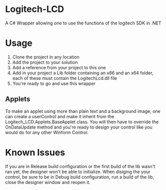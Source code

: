 Logitech-LCD
============

A C# Wrapper allowing one to use the functions of the logitech SDK in .NET

Usage
============
1. Clone the project in any location
2. Add the project to your solution
3. Add a reference from your project to this one
4. Add in your project a Lib folder containing an x86 and an x64 folder, each of these must contain the LogitechLcd.dll file
5. You're ready to go and use this wrapper

Applets
------------
To make an applet using more than plain text and a background image, one can create a userControl and make it inherit from the Logitech_LCD.Applets.BaseApplet class.
You will then have to override the OnDataUpdate method and you're ready to design your control like you would do for any other Winform Control.

Known Issues
============
If you are in Release build configuration or the first build of the lib wasn't ran yet, the designer won't be able to initialize.
When disiging the your control, be sure to be in Debug build configuration, run a build of the lib, close the designer window and reopen it.
